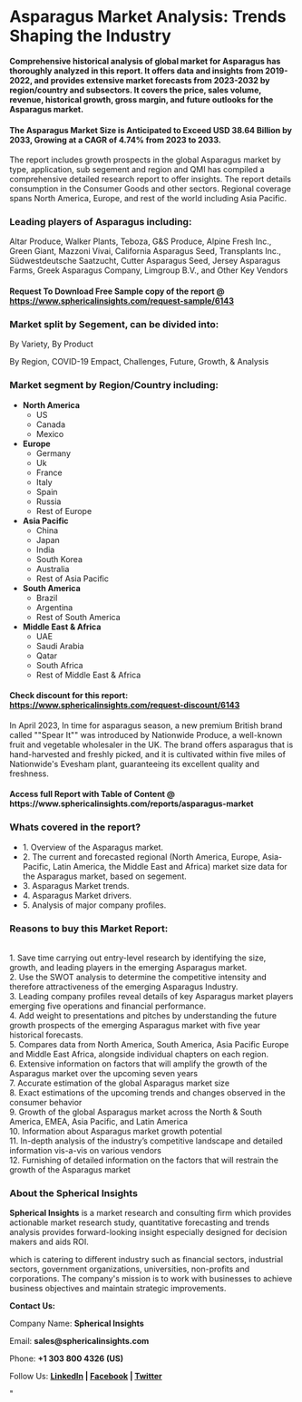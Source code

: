 <h1><strong>Asparagus Market Analysis: Trends Shaping the Industry</strong></h1>
<p><strong>Comprehensive historical analysis of global market for Asparagus has thoroughly analyzed in this report. It offers data and insights from 2019-2022, and provides extensive market forecasts from 2023-2032 by region/country and subsectors. It covers the price, sales volume, revenue, historical growth, gross margin, and future outlooks for the Asparagus market.</strong></p>
<h4><strong>The Asparagus Market Size is Anticipated to Exceed USD 38.64 Billion by 2033, Growing at a CAGR of 4.74% from 2023 to 2033.</strong></h4>
<p>The report includes growth prospects in the global Asparagus market by type, application, sub segement and region and QMI has compiled a comprehensive detailed research report to offer insights. The report details consumption in the Consumer Goods and other sectors. Regional coverage spans North America, Europe, and rest of the world including Asia Pacific.</p>
<h3><strong>Leading players of Asparagus including:</strong></h3>
<p>Altar Produce, Walker Plants, Teboza, G&amp;S Produce, Alpine Fresh Inc., Green Giant, Mazzoni Vivai, California Asparagus Seed, Transplants Inc., S&uuml;dwestdeutsche Saatzucht, Cutter Asparagus Seed, Jersey Asparagus Farms, Greek Asparagus Company, Limgroup B.V., and Other Key Vendors</p>
<h4>Request To Download Free Sample copy of the report @ <a href="https://www.sphericalinsights.com/request-sample/6143">https://www.sphericalinsights.com/request-sample/6143</a></h4>
<h3><strong>Market split by Segement, can be divided into:</strong></h3>
<p>By Variety, By Product</p>
<p>By Region, COVID-19 Empact, Challenges, Future, Growth, &amp; Analysis</p>
<h3><strong>Market segment by Region/Country including:</strong></h3>
<ul>
<li><strong>North America</strong>
<ul>
<li>US</li>
<li>Canada</li>
<li>Mexico</li>
</ul>
</li>
<li><strong>Europe</strong>
<ul>
<li>Germany</li>
<li>Uk</li>
<li>France</li>
<li>Italy</li>
<li>Spain</li>
<li>Russia</li>
<li>Rest of Europe</li>
</ul>
</li>
<li><strong>Asia Pacific</strong>
<ul>
<li>China</li>
<li>Japan</li>
<li>India</li>
<li>South Korea</li>
<li>Australia</li>
<li>Rest of Asia Pacific</li>
</ul>
</li>
<li><strong>South America</strong>
<ul>
<li>Brazil</li>
<li>Argentina</li>
<li>Rest of South America</li>
</ul>
</li>
<li><strong>Middle East &amp; Africa</strong>
<ul>
<li>UAE</li>
<li>Saudi Arabia</li>
<li>Qatar</li>
<li>South Africa</li>
<li>Rest of Middle East &amp; Africa</li>
</ul>
</li>
</ul>
<h4>Check discount for this report: <a href="https://www.sphericalinsights.com/request-discount/6143">https://www.sphericalinsights.com/request-discount/6143</a></h4>
<p>In April 2023,&nbsp;In time for asparagus season, a new premium British brand called ""Spear It"" was introduced by Nationwide Produce, a well-known fruit and vegetable wholesaler in the UK. The brand offers asparagus that is hand-harvested and freshly picked, and it is cultivated within five miles of Nationwide's Evesham plant, guaranteeing its excellent quality and freshness.</p>
<h4>Access full Report with Table of Content @ <a>https://www.sphericalinsights.com/reports/asparagus-market</a></h4>
<h3><strong>Whats covered in the report?</strong></h3>
<ul>
<li>1. Overview of the Asparagus market.</li>
<li>2. The current and forecasted regional (North America, Europe, Asia-Pacific, Latin America, the Middle East and Africa) market size data for the Asparagus market, based on segement.</li>
<li>3. Asparagus Market trends.</li>
<li>4. Asparagus Market drivers.</li>
<li>5. Analysis of major company profiles.</li>
</ul>
<h3><strong>Reasons to buy this Market Report:</strong></h3>
<p><br /> 1. Save time carrying out entry-level research by identifying the size, growth, and leading players in the emerging Asparagus market.<br /> 2. Use the SWOT analysis to determine the competitive intensity and therefore attractiveness of the emerging Asparagus Industry.<br /> 3. Leading company profiles reveal details of key Asparagus market players emerging five operations and financial performance.<br /> 4. Add weight to presentations and pitches by understanding the future growth prospects of the emerging Asparagus market with five year historical forecasts.<br /> 5. Compares data from North America, South America, Asia Pacific Europe and Middle East Africa, alongside individual chapters on each region.<br /> 6. Extensive information on factors that will amplify the growth of the Asparagus market over the upcoming seven years<br /> 7. Accurate estimation of the global Asparagus market size <br /> 8. Exact estimations of the upcoming trends and changes observed in the consumer behavior <br /> 9. Growth of the global Asparagus market across the North &amp; South America, EMEA, Asia Pacific, and Latin America<br /> 10. Information about Asparagus market growth potential<br /> 11. In-depth analysis of the industry&rsquo;s competitive landscape and detailed information vis-a-vis on various vendors<br /> 12. Furnishing of detailed information on the factors that will restrain the growth of the Asparagus market</p>
<h3><strong>About the Spherical Insights</strong></h3>
<p><strong>Spherical Insights</strong> is a market research and consulting firm which provides actionable market research study, quantitative forecasting and trends analysis provides forward-looking insight especially designed for decision makers and aids ROI.</p>
<p>which is catering to different industry such as financial sectors, industrial sectors, government organizations, universities, non-profits and corporations. The company's mission is to work with businesses to achieve business objectives and maintain strategic improvements.</p>
<p><strong>Contact Us:</strong></p>
<p>Company Name: <strong>Spherical Insights</strong></p>
<p>Email: <strong>sales@sphericalinsights.com</strong></p>
<p>Phone: <strong>+1 303 800 4326 (US)</strong></p>
<p>Follow Us: <strong><a href="https://www.linkedin.com/company/spherical-insight/"><u>LinkedIn</u></a> | <a href="https://www.facebook.com/sphericalinsights22"><u>Facebook</u></a> | <a href="https://twitter.com/SInsights_US"><u>Twitter</u></a></strong></p>
<p>"</p>
